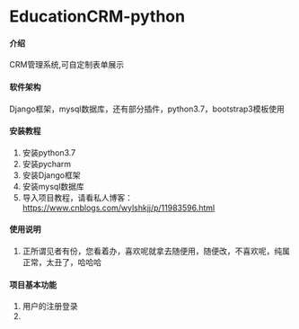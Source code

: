 # EducationCRM-python

#### 介绍
CRM管理系统,可自定制表单展示

#### 软件架构
Django框架，mysql数据库，还有部分插件，python3.7，bootstrap3模板使用


#### 安装教程

1.  安装python3.7
2.  安装pycharm
3.  安装Django框架
4.  安装mysql数据库
5.  导入项目教程，请看私人博客：https://www.cnblogs.com/wylshkjj/p/11983596.html

#### 使用说明

1.  正所谓见者有份，您看着办，喜欢呢就拿去随便用，随便改，不喜欢呢，纯属正常，太丑了，哈哈哈

#### 项目基本功能

1.  用户的注册登录
2.  
